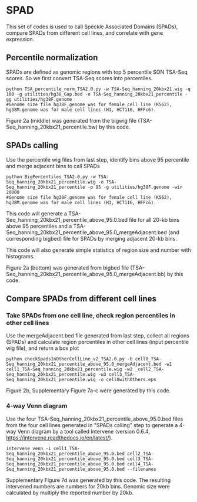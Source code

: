 # SPAD
This set of codes is used to call Speckle Associated Domains (SPADs), compare SPADs from different cell lines, and correlate with gene expression.

## Percentile normalization
SPADs are defined as genomic regions with top 5 percentile SON TSA-Seq scores. So we first convert TSA-Seq scores into percentiles.

```shell
python TSA_percentile_norm_TSA2.0.py -w TSA-Seq_hanning_20kbx21.wig -q 100 -g utilities/hg38_Gap.bed -o TSA-Seq_hanning_20kbx21_percentile -gg utilities/hg38F.genome
#Genome size file hg38F.genome was for female cell line (K562), hg38M.genome was for male cell lines (H1, HCT116, HFFc6).
```

Figure 2a (middle) was generated from the bigwig file (TSA-Seq_hanning_20kbx21_percentile.bw) by this code.

## SPADs calling
Use the percentile wig files from last step, identify bins above 95 percentile and merge adjacent bins to call SPADs

```shell
python BigPercentiles_TSA2.0.py -w TSA-Seq_hanning_20kbx21_percentile.wig -o TSA-Seq_hanning_20kbx21_percentile -p 95 -g utilities/hg38F.genome -win 20000
#Genome size file hg38F.genome was for female cell line (K562), hg38M.genome was for male cell lines (H1, HCT116, HFFc6).
```
This code will generate a TSA-Seq_hanning_20kbx21_percentile_above_95.0.bed file for all 20-kb bins above 95 percentiles and a TSA-Seq_hanning_20kbx21_percentile_above_95.0_mergeAdjacent.bed (and corresponding bigbed) file for SPADs by merging adjacent 20-kb bins.

This code will also generate simple statistics of region size and number with histograms.

Figure 2a (bottom) was generated from bigbed file (TSA-Seq_hanning_20kbx21_percentile_above_95.0_mergeAdjacent.bb) by this code.

## Compare SPADs from different cell lines
### Take SPADs from one cell line, check region percentiles in other cell lines
Use the mergeAdjacent.bed file generated from last step, collect all regions (SPADs) and calculate region percentiles in other cell lines (input percentile wig file), and return a box plot

```shell
python checkSpadsInOtherCellLine_v2_TSA2.0.py -b cell0_TSA-Seq_hanning_20kbx21_percentile_above_95.0_mergeAdjacent.bed -w1 cell1_TSA-Seq_hanning_20kbx21_percentile.wig -w2 _cell2_TSA-Seq_hanning_20kbx21_percentile.wig -w3 cell3_TSA-Seq_hanning_20kbx21_percentile.wig -o cell0withOthers.eps
```

Figure 2b, Supplementary Figure 7a-c were generated by this code.

### 4-way Venn diagram
Use the four TSA-Seq_hanning_20kbx21_percentile_above_95.0.bed files from the four cell lines generated in "SPADs calling" step to generate a 4-way Venn diagram by a tool called Intervene (version 0.6.4, https://intervene.readthedocs.io/en/latest/).

```shell
intervene venn -i cell1_TSA-Seq_hanning_20kbx21_percentile_above_95.0.bed cell2_TSA-Seq_hanning_20kbx21_percentile_above_95.0.bed cell3_TSA-Seq_hanning_20kbx21_percentile_above_95.0.bed cell4_TSA-Seq_hanning_20kbx21_percentile_above_95.0.bed --filenames
```

Supplementary Figure 7d was generated by this code. The resulting intervened numbers are numbers for 20kb bins. Genomic size were calculated by multiply the reported number by 20kb.
